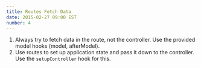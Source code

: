 ```yaml
---
title: Routes Fetch Data
date: 2015-02-27 09:00 EST
number: 4
---
```


1. Always try to fetch data in the route, not the controller. Use the provided model hooks (model, afterModel).
1. Use routes to set up application state and pass it down to the controller. Use the `setupController` hook for this.